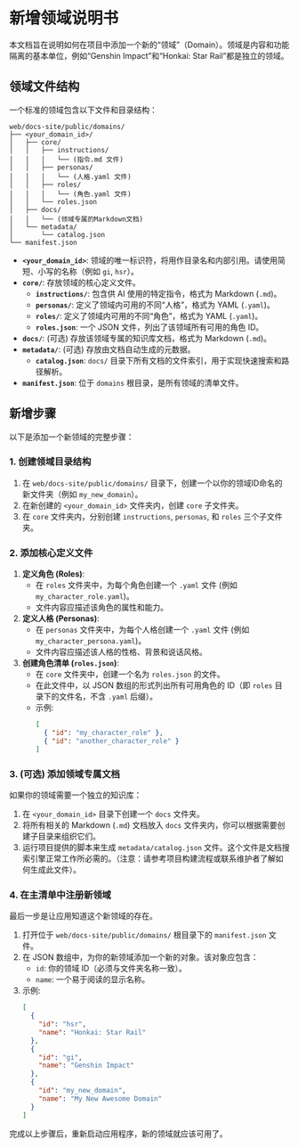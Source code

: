 # 新增领域说明书

本文档旨在说明如何在项目中添加一个新的“领域”（Domain）。领域是内容和功能隔离的基本单位，例如“Genshin Impact”和“Honkai: Star Rail”都是独立的领域。

## 领域文件结构

一个标准的领域包含以下文件和目录结构：

```
web/docs-site/public/domains/
├── <your_domain_id>/
│   ├── core/
│   │   ├── instructions/
│   │   │   └── (指令.md 文件)
│   │   ├── personas/
│   │   │   └── (人格.yaml 文件)
│   │   ├── roles/
│   │   │   └── (角色.yaml 文件)
│   │   └── roles.json
│   ├── docs/
│   │   └── (领域专属的Markdown文档)
│   └── metadata/
│       └── catalog.json
└── manifest.json
```

- **`<your_domain_id>`**: 领域的唯一标识符，将用作目录名和内部引用。请使用简短、小写的名称（例如 `gi`, `hsr`）。
- **`core/`**: 存放领域的核心定义文件。
  - **`instructions/`**: 包含供 AI 使用的特定指令，格式为 Markdown (`.md`)。
  - **`personas/`**: 定义了领域内可用的不同“人格”，格式为 YAML (`.yaml`)。
  - **`roles/`**: 定义了领域内可用的不同“角色”，格式为 YAML (`.yaml`)。
  - **`roles.json`**: 一个 JSON 文件，列出了该领域所有可用的角色 ID。
- **`docs/`**: (可选) 存放该领域专属的知识库文档，格式为 Markdown (`.md`)。
- **`metadata/`**: (可选) 存放由文档自动生成的元数据。
  - **`catalog.json`**: `docs/` 目录下所有文档的文件索引，用于实现快速搜索和路径解析。
- **`manifest.json`**: 位于 `domains` 根目录，是所有领域的清单文件。

## 新增步骤

以下是添加一个新领域的完整步骤：

### 1. 创建领域目录结构

1.  在 `web/docs-site/public/domains/` 目录下，创建一个以你的领域ID命名的新文件夹（例如 `my_new_domain`）。
2.  在新创建的 `<your_domain_id>` 文件夹内，创建 `core` 子文件夹。
3.  在 `core` 文件夹内，分别创建 `instructions`, `personas`, 和 `roles` 三个子文件夹。

### 2. 添加核心定义文件

1.  **定义角色 (Roles)**:
    - 在 `roles` 文件夹中，为每个角色创建一个 `.yaml` 文件 (例如 `my_character_role.yaml`)。
    - 文件内容应描述该角色的属性和能力。
2.  **定义人格 (Personas)**:
    - 在 `personas` 文件夹中，为每个人格创建一个 `.yaml` 文件 (例如 `my_character_persona.yaml`)。
    - 文件内容应描述该人格的性格、背景和说话风格。
3.  **创建角色清单 (`roles.json`)**:
    - 在 `core` 文件夹中，创建一个名为 `roles.json` 的文件。
    - 在此文件中，以 JSON 数组的形式列出所有可用角色的 ID（即 `roles` 目录下的文件名，不含 `.yaml` 后缀）。
    - 示例:
      ```json
      [
        { "id": "my_character_role" },
        { "id": "another_character_role" }
      ]
      ```

### 3. (可选) 添加领域专属文档

如果你的领域需要一个独立的知识库：

1.  在 `<your_domain_id>` 目录下创建一个 `docs` 文件夹。
2.  将所有相关的 Markdown (`.md`) 文档放入 `docs` 文件夹内，你可以根据需要创建子目录来组织它们。
3.  运行项目提供的脚本来生成 `metadata/catalog.json` 文件。这个文件是文档搜索引擎正常工作所必需的。（注意：请参考项目构建流程或联系维护者了解如何生成此文件）。

### 4. 在主清单中注册新领域

最后一步是让应用知道这个新领域的存在。

1.  打开位于 `web/docs-site/public/domains/` 根目录下的 `manifest.json` 文件。
2.  在 JSON 数组中，为你的新领域添加一个新的对象。该对象应包含：
    - `id`: 你的领域 ID（必须与文件夹名称一致）。
    - `name`: 一个易于阅读的显示名称。
3.  示例:
    ```json
    [
      {
        "id": "hsr",
        "name": "Honkai: Star Rail"
      },
      {
        "id": "gi",
        "name": "Genshin Impact"
      },
      {
        "id": "my_new_domain",
        "name": "My New Awesome Domain"
      }
    ]
    ```

完成以上步骤后，重新启动应用程序，新的领域就应该可用了。
